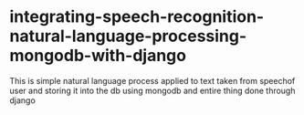 # integrating-speech-recognition-natural-language-processing-mongodb-with-django
This is simple natural language process applied to text taken from speechof user and storing it into
the db using mongodb and entire thing done through django
